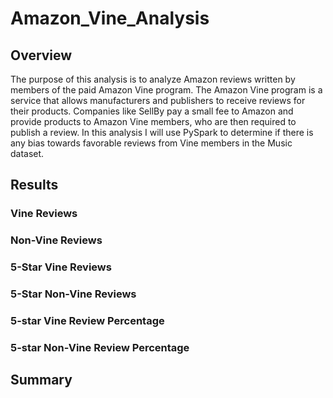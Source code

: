 # Amazon_Vine_Analysis

## Overview
The purpose of this analysis is to analyze Amazon reviews written by members of the paid Amazon Vine program. The Amazon Vine program is a service that allows manufacturers and publishers to receive reviews for their products. Companies like SellBy pay a small fee to Amazon and provide products to Amazon Vine members, who are then required to publish a review. In this analysis I will use PySpark to determine if there is any bias towards favorable reviews from Vine members in the Music dataset.

## Results
### Vine Reviews

### Non-Vine Reviews

### 5-Star Vine Reviews

### 5-Star Non-Vine Reviews

### 5-star Vine Review Percentage

### 5-star Non-Vine Review Percentage

## Summary
